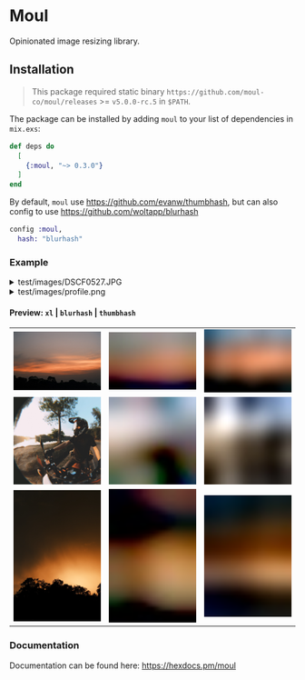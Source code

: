 # Moul

Opinionated image resizing library.

## Installation

> This package required static binary `https://github.com/moul-co/moul/releases` >= `v5.0.0-rc.5` in `$PATH`.

The package can be installed by adding `moul` to your list of dependencies in `mix.exs`:

```elixir
def deps do
  [
    {:moul, "~> 0.3.0"}
  ]
end
```

By default, `moul` use https://github.com/evanw/thumbhash, but can also config to use https://github.com/woltapp/blurhash

```elixir
config :moul,
  hash: "blurhash"
```

### Example

<details>
<summary>test/images/DSCF0527.JPG</summary>

```elixir
iex(1)> Moul.moulify("test/images/DSCF0527.JPG")
{:ok,
 %{
   hash: "yygKJQaEeJZ3B4rXhodHqHSHUGcH",
   height: "6240",
   width: "4160"
 }}
```

File created:

- xl: `test/images/DSCF0527/xl.jpeg`
- lg: `test/images/DSCF0527/lg.jpeg`
- md: `test/images/DSCF0527/md.jpeg`
- xs: `test/images/DSCF0527/xs.jpeg`

</details>

<details>

<summary>test/images/profile.png</summary>

```elixir
iex(1)> Moul.avatarize("test/images/profile.png")
{:ok,
 %{
   hash: "GwgSFwKLZYZ/eHZHZ1aWZ4iHyAgpjaAC",
   height: "1190",
   width: "1190"
 }}
```

File created:

- xl: `test/images/profile/xl.jpeg`
- lg: `test/images/profile/lg.jpeg`
- md: `test/images/profile/md.jpeg`
- xs: `test/images/profile/xs.jpeg`

</details>

#### Preview: `xl` | `blurhash` | `thumbhash`

|                                                                            |                                                                                     |                                                                                      |
| -------------------------------------------------------------------------- | ----------------------------------------------------------------------------------- | ------------------------------------------------------------------------------------ |
| <img src="test/images/dscf3742-4k-by-phearak-s-tha/xl.jpeg" width="300" /> | <img src="test/images/dscf3742-4k-by-phearak-s-tha/xs-blurhash.jpeg" width="300" /> | <img src="test/images/dscf3742-4k-by-phearak-s-tha/xs-thumbhash.jpeg" width="300" /> |
| <img src="test/images/profile/xl.jpeg" width="300" />                      | <img src="test/images/profile/xs-blurhash.jpeg" width="300" />                      | <img src="test/images/profile/xs-thumbhash.jpeg" width="300" />                      |
| <img src="test/images/DSCF0527/xl.jpeg" width="300" />                     | <img src="test/images/DSCF0527/xs-blurhash.jpeg" width="300" />                     | <img src="test/images/DSCF0527/xs-thumbhash.jpeg" width="300" />                     |

### Documentation

Documentation can be found here: https://hexdocs.pm/moul
